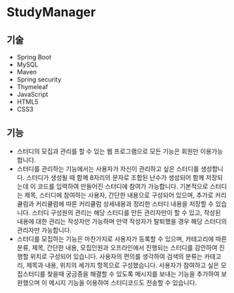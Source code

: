 # StudyManager

## 기술 
- Spring Boot
- MySQL 
- Maven
- Spring security
- Thymeleaf
- JavaScript
- HTML5
- CSS3

## 기능
- 스터디의 모집과 관리를 할 수 있는 웹 프로그램으로 모든 기능은 회원만 이용가능합니다.
- 스터디를 관리하는 기능에서는 사용자가 자신이 관리하고 싶은 스터디를 생성합니다. 스터디가 생성될 때 함께 8자리의 문자로 조합된 난수가 생성되어 함께 저장되는데 이 코드를 입력하여 만들어진 스터디에 참여가 가능합니다. 기본적으로 스터디는 제목, 스터디에 참여하는 사용자, 간단한 내용으로 구성되어 있으며,  추가로 커리큘럼과 커리큘럼에 따른 커리큘럼 상세내용과 정리한 스터디 내용을 저장할 수 있습니다. 스터디 구성원의 관리는 해당 스터디를 만든 관리자만이 할 수 있고, 작성된 내용에 대한 관리는 작성자만 가능하며 만약 작성자가 탈퇴했을 경우 해당 스터디의 관리자만 가능합니다.
- 스터디를 모집하는 기능은 마찬가지로 사용자가 등록할 수 있으며, 카테고리에 따른 분류, 제목, 간단한 내용, 모집인원과 오프라인에서 진행되는 스터디를 감안하여 진행할 위치로 구성되어 있습니다. 사용자의 편의를 생각하여 검색의 분류는 카테고리, 제목과 내용, 위치의 세가지 항목으로 구성했습니다. 사용자가 참여하고 싶은 모집스터디를 찾을때 궁금증을 해결할 수 있도록 메시지를 보내는 기능을 추가하여 보완했으며 이 메시지 기능을 이용하여 스터디코드도 전송할 수 있습니다. 

